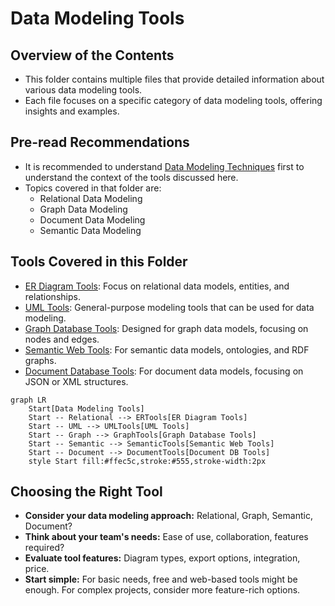 # Data Modeling Tools

## Overview of the Contents

- This folder contains multiple files that provide detailed information about various data modeling tools.
- Each file focuses on a specific category of data modeling tools, offering insights and examples.

## Pre-read Recommendations

- It is recommended to understand [Data Modeling Techniques](./../100-data_modeling_techniques) first to understand the context of the tools discussed here.
- Topics covered in that folder are:
  - Relational Data Modeling
  - Graph Data Modeling
  - Document Data Modeling
  - Semantic Data Modeling

## Tools Covered in this Folder

- [ER Diagram Tools](./10-er_diagram_tools.md): Focus on relational data models, entities, and relationships.
- [UML Tools](./20-uml_tools.md): General-purpose modeling tools that can be used for data modeling.
- [Graph Database Tools](./30-graph_data_modeling_tools.md): Designed for graph data models, focusing on nodes and edges.
- [Semantic Web Tools](./40-semantic_data_modeling_tools.md): For semantic data models, ontologies, and RDF graphs.
- [Document Database Tools](./50-json_based_modeling_tools.md): For document data models, focusing on JSON or XML structures.

```mermaid
graph LR
    Start[Data Modeling Tools]
    Start -- Relational --> ERTools[ER Diagram Tools]
    Start -- UML --> UMLTools[UML Tools]
    Start -- Graph --> GraphTools[Graph Database Tools]
    Start -- Semantic --> SemanticTools[Semantic Web Tools]
    Start -- Document --> DocumentTools[Document DB Tools]
    style Start fill:#ffec5c,stroke:#555,stroke-width:2px
```

## Choosing the Right Tool

- **Consider your data modeling approach:** Relational, Graph, Semantic, Document?
- **Think about your team's needs:** Ease of use, collaboration, features required?
- **Evaluate tool features:** Diagram types, export options, integration, price.
- **Start simple:** For basic needs, free and web-based tools might be enough. For complex projects, consider more feature-rich options.
